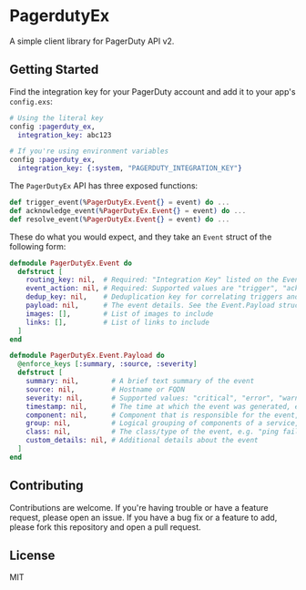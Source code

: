 # PagerdutyEx

A simple client library for PagerDuty API v2.

## Getting Started

Find the integration key for your PagerDuty account and add it to your app's `config.exs`:

```ex
# Using the literal key
config :pagerduty_ex,
  integration_key: abc123

# If you're using environment variables
config :pagerduty_ex,
  integration_key: {:system, "PAGERDUTY_INTEGRATION_KEY"}
```

The `PagerDutyEx` API has three exposed functions:

```ex
def trigger_event(%PagerDutyEx.Event{} = event) do ...
def acknowledge_event(%PagerDutyEx.Event{} = event) do ...
def resolve_event(%PagerDutyEx.Event{} = event) do ...
```

These do what you would expect, and they take an `Event` struct of the following form:

```ex
defmodule PagerDutyEx.Event do
  defstruct [
    routing_key: nil,  # Required: "Integration Key" listed on the Events API V2 integration's detail page
    event_action: nil, # Required: Supported values are "trigger", "acknowledge", and "resolve"
    dedup_key: nil,    # Deduplication key for correlating triggers and resolves
    payload: nil,      # The event details. See the Event.Payload struct below.
    images: [],        # List of images to include
    links: [],         # List of links to include
  ]
end

defmodule PagerDutyEx.Event.Payload do
  @enforce_keys [:summary, :source, :severity]
  defstruct [
    summary: nil,        # A brief text summary of the event
    source: nil,         # Hostname or FQDN
    severity: nil,       # Supported values: "critical", "error", "warning", or "info"
    timestamp: nil,      # The time at which the event was generated, e.g. 2015-07-17T08:42:58.315+0000
    component: nil,      # Component that is responsible for the event, e.g. "mysql" or "eth0"
    group: nil,          # Logical grouping of components of a service, e.g. "app-stack"
    class: nil,          # The class/type of the event, e.g. "ping failure" or "cpu load"
    custom_details: nil, # Additional details about the event
  ]
end
```

## Contributing

Contributions are welcome. If you're having trouble or have a feature request, please open an issue. If you have a bug fix or a feature to add, please fork this repository and open a pull request.

## License

MIT